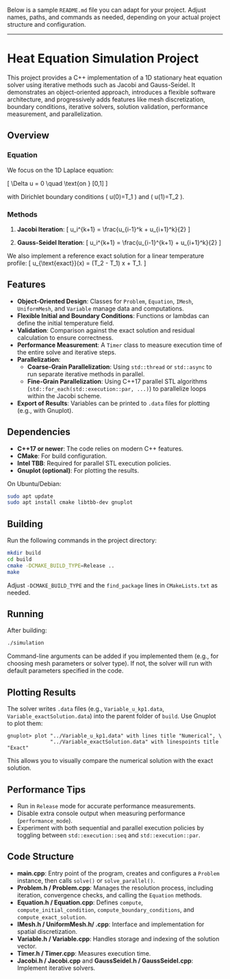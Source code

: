 Below is a sample `README.md` file you can adapt for your project. Adjust names, paths, and commands as needed, depending on your actual project structure and configuration.

---

# Heat Equation Simulation Project

This project provides a C++ implementation of a 1D stationary heat equation solver using iterative methods such as Jacobi and Gauss-Seidel. It demonstrates an object-oriented approach, introduces a flexible software architecture, and progressively adds features like mesh discretization, boundary conditions, iterative solvers, solution validation, performance measurement, and parallelization.

## Overview

### Equation

We focus on the 1D Laplace equation:

\[
\Delta u = 0 \quad \text{on } [0,1]
\]

with Dirichlet boundary conditions \( u(0)=T_1 \) and \( u(1)=T_2 \).

### Methods

1. **Jacobi Iteration**:
   \[
   u_i^{k+1} = \frac{u_{i-1}^k + u_{i+1}^k}{2}
   \]

2. **Gauss-Seidel Iteration**:
   \[
   u_i^{k+1} = \frac{u_{i-1}^{k+1} + u_{i+1}^k}{2}
   \]

We also implement a reference exact solution for a linear temperature profile:
\[
u_{\text{exact}}(x) = (T_2 - T_1) x + T_1.
\]

## Features

- **Object-Oriented Design**: Classes for `Problem`, `Equation`, `IMesh`, `UniformMesh`, and `Variable` manage data and computations.
- **Flexible Initial and Boundary Conditions**: Functions or lambdas can define the initial temperature field.
- **Validation**: Comparison against the exact solution and residual calculation to ensure correctness.
- **Performance Measurement**: A `Timer` class to measure execution time of the entire solve and iterative steps.
- **Parallelization**:
  - **Coarse-Grain Parallelization**: Using `std::thread` or `std::async` to run separate iterative methods in parallel.
  - **Fine-Grain Parallelization**: Using C++17 parallel STL algorithms (`std::for_each(std::execution::par, ...)`) to parallelize loops within the Jacobi scheme.
- **Export of Results**: Variables can be printed to `.data` files for plotting (e.g., with Gnuplot).

## Dependencies

- **C++17 or newer**: The code relies on modern C++ features.
- **CMake**: For build configuration.
- **Intel TBB**: Required for parallel STL execution policies.
- **Gnuplot (optional)**: For plotting the results.

On Ubuntu/Debian:
```bash
sudo apt update
sudo apt install cmake libtbb-dev gnuplot
```

## Building

Run the following commands in the project directory:

```bash
mkdir build
cd build
cmake -DCMAKE_BUILD_TYPE=Release ..
make
```

Adjust `-DCMAKE_BUILD_TYPE` and the `find_package` lines in `CMakeLists.txt` as needed.

## Running

After building:

```bash
./simulation
```

Command-line arguments can be added if you implemented them (e.g., for choosing mesh parameters or solver type). If not, the solver will run with default parameters specified in the code.

## Plotting Results

The solver writes `.data` files (e.g., `Variable_u_kp1.data`, `Variable_exactSolution.data`) into the parent folder of `build`. Use Gnuplot to plot them:

```gnuplot
gnuplot> plot "../Variable_u_kp1.data" with lines title "Numerical", \
              "../Variable_exactSolution.data" with linespoints title "Exact"
```

This allows you to visually compare the numerical solution with the exact solution.

## Performance Tips

- Run in `Release` mode for accurate performance measurements.
- Disable extra console output when measuring performance (`performance_mode`).
- Experiment with both sequential and parallel execution policies by toggling between `std::execution::seq` and `std::execution::par`.

## Code Structure

- **main.cpp**: Entry point of the program, creates and configures a `Problem` instance, then calls `solve()` or `solve_parallel()`.
- **Problem.h / Problem.cpp**: Manages the resolution process, including iteration, convergence checks, and calling the `Equation` methods.
- **Equation.h / Equation.cpp**: Defines `compute`, `compute_initial_condition`, `compute_boundary_conditions`, and `compute_exact_solution`.
- **IMesh.h / UniformMesh.h/ .cpp**: Interface and implementation for spatial discretization.
- **Variable.h / Variable.cpp**: Handles storage and indexing of the solution vector.
- **Timer.h / Timer.cpp**: Measures execution time.
- **Jacobi.h / Jacobi.cpp** and **GaussSeidel.h / GaussSeidel.cpp**: Implement iterative solvers.
